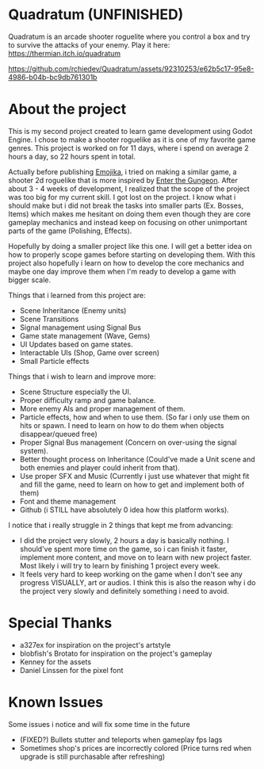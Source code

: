 # Quadratum (UNFINISHED)
Quadratum is an arcade shooter roguelite where you control a box and try to survive the attacks of your enemy.
Play it here: https://thermian.itch.io/quadratum

https://github.com/rchiedev/Quadratum/assets/92310253/e62b5c17-95e8-4986-b04b-bc9db761301b

# About the project
This is my second project created to learn game development using Godot Engine. I chose to make a shooter roguelike as it is one of my favorite game genres.
This project is worked on for 11 days, where i spend on average 2 hours a day, so 22 hours spent in total.

Actually before publishing <a href="https://github.com/rchiedev/Emojika" target="_blank">Emojika</a>, i tried on making a similar game, a shooter 2d roguelike that is more inspired by <a href="https://store.steampowered.com/app/311690/Enter_the_Gungeon/" target="_blank">Enter the Gungeon</a>. After about 3 - 4 weeks of development, I realized that the scope of the project was too big for my current skill. I got lost on the project. I know what i should make but i did not break the tasks into smaller parts (Ex. Bosses, Items) which makes me hesitant on doing them even though they are core gameplay mechanics and instead keep on focusing on other unimportant parts of the game (Polishing, Effects).

Hopefully by doing a smaller project like this one. I will get a better idea on how to properly scope games before starting on developing them. With this project also hopefully i learn on how to develop the core mechanics and maybe one day improve them when I'm ready to develop a game with bigger scale.

Things that i learned from this project are:
+ Scene Inheritance (Enemy units)
+ Scene Transitions
+ Signal management using Signal Bus
+ Game state management (Wave, Gems)
+ UI Updates based on game states.
+ Interactable UIs (Shop, Game over screen)
+ Small Particle effects

Things that i wish to learn and improve more:
+ Scene Structure especially the UI.
+ Proper difficulty ramp and game balance.
+ More enemy AIs and proper management of them.
+ Particle effects, how and when to use them. (So far i only use them on hits or spawn. I need to learn on how to do them when objects disappear/queued free)
+ Proper Signal Bus management (Concern on over-using the signal system).
+ Better thought process on Inheritance (Could've made a Unit scene and both enemies and player could inherit from that).
+ Use proper SFX and Music (Currently i just use whatever that might fit and fill the game, need to learn on how to get and implement both of them)
+ Font and theme management
+ Github (i STILL have absolutely 0 idea how this platform works).

I notice that i really struggle in 2 things that kept me from advancing:
+ I did the project very slowly, 2 hours a day is basically nothing. I should've spent more time on the game, so i can finish it faster, implement more content, and move on to learn with new project faster. Most likely i will try to learn by finishing 1 project every week.
+ It feels very hard to keep working on the game when I don't see any progress VISUALLY, art or audios. I think this is also the reason why i do the project very slowly and definitely something i need to avoid.

# Special Thanks
+ a327ex for inspiration on the project's artstyle
+ blobfish's Brotato for inspiration on the project's gameplay
+ Kenney for the assets
+ Daniel Linssen for the pixel font

# Known Issues 
Some issues i notice and will fix some time in the future
+ (FIXED?) Bullets stutter and teleports when gameplay fps lags
+ Sometimes shop's prices are incorrectly colored (Price turns red when upgrade is still purchasable after refreshing)
